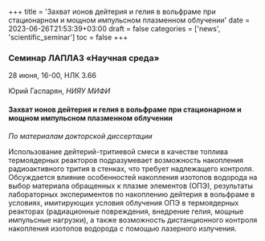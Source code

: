 +++
title = 'Захват ионов дейтерия и гелия в вольфраме при стационарном и мощном импульсном плазменном облучении'
date = 2023-06-26T21:53:39+03:00
draft = false
categories = ['news', 'scientific_seminar']
toc = false
+++

### Семинар ЛАПЛАЗ «Научная среда»   

28 июня, 16-00, НЛК 3.66

Юрий Гаспарян, *НИЯУ МИФИ*

#### Захват ионов дейтерия и гелия в вольфраме при стационарном и мощном импульсном плазменном облучении

*По материалам докторской диссертации*

Использование дейтерий-тритиевой смеси в качестве топлива термоядерных реакторов подразумевает возможность накопления радиоактивного трития в стенках, что требует надлежащего контроля. Обсуждается влияние особенностей накопления изотопов водорода на выбор материала обращенных к плазме элементов (ОПЭ), результаты лабораторных экспериментов по накоплению дейтерия в вольфраме в условиях, имитирующих условия облучения ОПЭ в термоядерных реакторах<!--more--> (радиационные повреждения, внедрение гелия, мощные импульсные нагрузки), а также возможность дистанционного контроля накопления изотопов водорода с помощью лазерного излучения.
